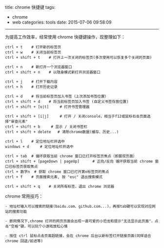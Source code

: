 title: chrome 快捷键
tags:
  - chrome
  - web
categories: tools
date: 2015-07-06 09:58:09
---


为提高工作效率，经常使用 chrome 快捷键操作，现整理如下：

	ctrl + t 	# 打开新的标签页
	ctrl + w 	# 关闭当前标签页		
	ctrl + shift + t 	# 打开上一次关闭的标签页(多次使用可以恢复多个关闭的页面)

	ctrl + n 	# 新打开一个浏览器窗口
	ctrl + shift + n 	# 以隐身模式新打开浏览器窗口

	ctrl + j 	# 打开下载内容
	ctrl + h 	# 打开历史记录

	ctrl + d 	# 将当前标签页加入书签（上次添加书签位置）
	ctrl + shift + d 	# 将当前标签页加入书签 (自定义书签存放位置)
    ctrl + shift + [o|t]     # 打开书签管理器

    ctrl + shift + [i|j]     # 打开 / 关闭console，相当于f12或鼠标右击页面选择"审查元素"
    ctrl + shift + b     # 显示 / 关闭书签栏
    ctrl + shift + delete 	# 清除chrome数据(缓存、历史...)

    ctrl + l 	# 定位地址栏并选中
    windows + d 	# 定位地址栏并选中

    ctrl + tab 	# 循环获取当前 chrome 窗口已打开标签页焦点（即展现页面）
    ctrl + shift + [pageDown | pageUp] 		# 正向/反向 循环获取当前 chrome 窗口已标签页获取焦点
    ctrl + 数字n 	# 获取 chrome 窗口已打开第n标签页的焦点
    ctrl + f 	# 页面搜索元素, 按 "esc" 退出搜索模式

    ctrl + shift + q 	# 关闭所有标签，退出 chrome 浏览器

chrome 常用技巧：
	
	- 地址栏输入可以搜索的链接(baidu.com、github.com...)，再按tab键可以实现对应网站的搜索功能

	- 断网情况下,chrome 打开的网页页面会出现一直可爱的小恐龙和提示"无法显示此页面"，点击"空格"键，可以玩个小游戏放松心情

	- 按住 ctrl 鼠标点击页面超链接，会在 chrome 后台以新标签打开链接页面(同样适合 chrome 回退/前进等)